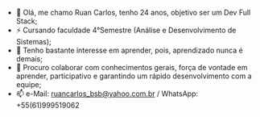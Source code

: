 - 👋 Olá, me chamo Ruan Carlos, tenho 24 anos, objetivo ser um Dev Full Stack;
- ⚡ Cursando faculdade 4°Semestre (Análise e Desenvolvimento de Sistemas);
- 👀 Tenho bastante interesse em aprender, pois, aprendizado nunca é demais;
- 💞️ Procuro colaborar com conhecimentos gerais, força de vontade em aprender, participativo e garantindo um rápido desenvolvimento com a equipe;
- 📫 e-Mail: ruancarlos_bsb@yahoo.com.br / WhatsApp: +55(61)999519062
